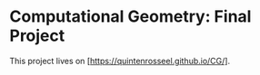 # Computational Geometry: Final Project

This project lives on [https://quintenrosseel.github.io/CG/]. 
